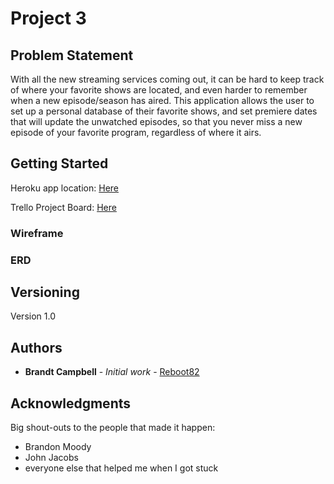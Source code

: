 # Project 3

## Problem Statement

With all the new streaming services coming out, it can be hard to keep track of where your favorite shows are located, and even harder to remember when a new episode/season has aired. This application allows the user to set up a personal database of their favorite shows, and set premiere dates that will update the unwatched episodes, so that you never miss a new episode of your favorite program, regardless of where it airs.

## Getting Started

Heroku app location: [Here](https://tv-reminder.herokuapp.com/)

Trello Project Board: [Here](https://trello.com/b/Fd2v7TtX/ga-project-3-tv-reminder-app)

### Wireframe

### ERD

## Versioning

Version 1.0

## Authors

* **Brandt Campbell** - *Initial work* - [Reboot82](https://git.generalassemb.ly/Reboot82)

## Acknowledgments

Big shout-outs to the people that made it happen:
* Brandon Moody
* John Jacobs
* everyone else that helped me when I got stuck
